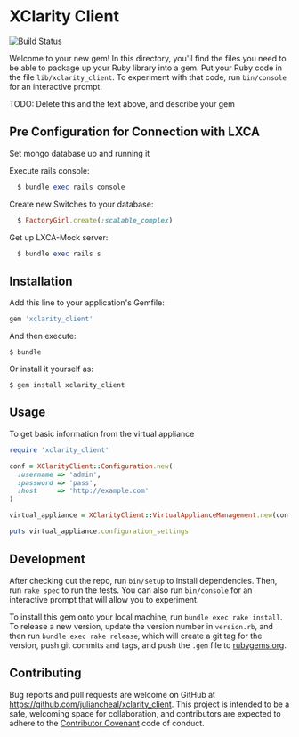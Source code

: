 # XClarity Client

[![Build Status](https://travis-ci.org/juliancheal/xclarity_client.svg)](https://travis-ci.org/juliancheal/xclarity_client)

Welcome to your new gem! In this directory, you'll find the files you need to be able to package up your Ruby library into a gem. Put your Ruby code in the file `lib/xclarity_client`. To experiment with that code, run `bin/console` for an interactive prompt.

TODO: Delete this and the text above, and describe your gem

## Pre Configuration for Connection with LXCA

Set mongo database up and running it

Execute rails console:

```ruby
  $ bundle exec rails console
```

Create new Switches to your database:

```ruby
  $ FactoryGirl.create(:scalable_complex)
```

Get up LXCA-Mock server:

```ruby
  $ bundle exec rails s
```

## Installation

Add this line to your application's Gemfile:

```ruby
gem 'xclarity_client'
```

And then execute:

    $ bundle

Or install it yourself as:

    $ gem install xclarity_client

## Usage

To get basic information from the virtual appliance

```ruby
require 'xclarity_client'

conf = XClarityClient::Configuration.new(
  :username => 'admin',
  :password => 'pass',
  :host     => 'http://example.com'
)

virtual_appliance = XClarityClient::VirtualApplianceManagement.new(conf)

puts virtual_appliance.configuration_settings
```

## Development

After checking out the repo, run `bin/setup` to install dependencies. Then, run `rake spec` to run the tests. You can also run `bin/console` for an interactive prompt that will allow you to experiment.

To install this gem onto your local machine, run `bundle exec rake install`. To release a new version, update the version number in `version.rb`, and then run `bundle exec rake release`, which will create a git tag for the version, push git commits and tags, and push the `.gem` file to [rubygems.org](https://rubygems.org).

## Contributing

Bug reports and pull requests are welcome on GitHub at https://github.com/juliancheal/xclarity_client. This project is intended to be a safe, welcoming space for collaboration, and contributors are expected to adhere to the [Contributor Covenant](http://contributor-covenant.org) code of conduct.
